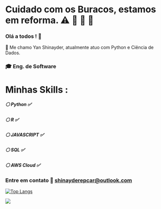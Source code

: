 # Cuidado com os Buracos, estamos em reforma. :warning: :construction: :construction_worker: :hammer: 



### Olá a todos ! 👋

 :large_blue_diamond: Me chamo Yan Shinayder, atualmente atuo com Python e Ciência de Dados.
 ### :mortar_board: Eng. de Software 
 # Minhas Skills : 
 ##### :white_circle: Python :white_check_mark:
 ##### :white_circle: R :white_check_mark:
 ##### :white_circle: JAVASCRIPT :white_check_mark:
 ##### :white_circle: SQL :white_check_mark:
 ##### :white_circle: AWS Cloud :white_check_mark:
 
  
 ### Entre em contato :email: shinayderepcar@outlook.com



[![Top Langs](https://github-readme-stats.vercel.app/api/top-langs/?username=yanshinayder&layout=compact&theme=dracula)](https://github.com/anuraghazra/github-readme-stats)

<div>
 <a href="https://www.linkedin.com/in/yan-shinayder/" target="_blank"><img src="https://img.shields.io/badge/LinkedIn-0077B5?style=for-the-badge&logo=linkedin&logoColor=white" target="_blank"><a/>
 
 
 
</div>
